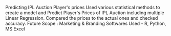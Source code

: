 Predicting IPL Auction Player's prices 
Used various statistical methods to create a model and Predict Player's Prices of IPL Auction including multiple Linear Regression.
Compared the prices to the actual ones and checked accuracy. 
Future Scope : Marketing & Branding
Softwares Used - R, Python, MS Excel 
